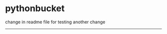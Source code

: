 # pythonbucket
change in readme file for testing
another change


***********************************************